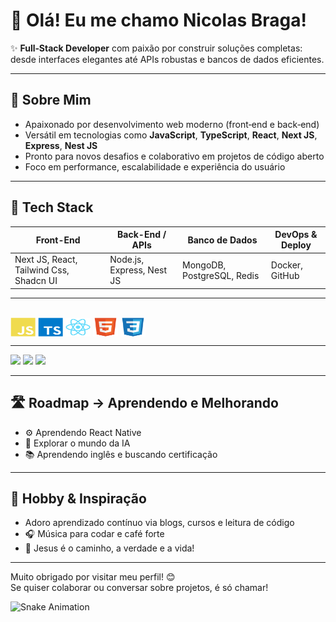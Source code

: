 # 👋 Olá! Eu me chamo Nicolas Braga!

✨ **Full‑Stack Developer** com paixão por construir soluções completas: desde interfaces elegantes até APIs robustas e bancos de dados eficientes.

---

## 🚀 Sobre Mim

- Apaixonado por desenvolvimento web moderno (front‑end e back‑end)
- Versátil em tecnologias como **JavaScript**, **TypeScript**, **React**, **Next JS**, **Express**, **Nest JS**
- Pronto para novos desafios e colaborativo em projetos de código aberto
- Foco em performance, escalabilidade e experiência do usuário

---

## 🧰 Tech Stack

| Front-End         | Back-End / APIs       | Banco de Dados      | DevOps & Deploy       |
|------------------|------------------------|---------------------|------------------------|
| Next JS, React, Tailwind Css, Shadcn UI | Node.js, Express, Nest JS | MongoDB, PostgreSQL, Redis | Docker, GitHub |


---

<div style="display: inline_block"><br>
  <img align="center" alt="Js" height="30" width="40" src="https://raw.githubusercontent.com/devicons/devicon/master/icons/javascript/javascript-plain.svg">
  <img align="center" alt="Ts" height="30" width="40" src="https://raw.githubusercontent.com/devicons/devicon/master/icons/typescript/typescript-plain.svg">
  <img align="center" alt="React" height="30" width="40" src="https://raw.githubusercontent.com/devicons/devicon/master/icons/react/react-original.svg">
  <img align="center" alt="HTML" height="30" width="40" src="https://raw.githubusercontent.com/devicons/devicon/master/icons/html5/html5-original.svg">
  <img align="center" alt="CSS" height="30" width="40" src="https://raw.githubusercontent.com/devicons/devicon/master/icons/css3/css3-original.svg">
</div>
  
 ---
 
<div> 
  <a href="https://www.instagram.com/nclsbraga_dev/" target="_blank"><img src="https://img.shields.io/badge/-Instagram-%23E4405F?style=for-the-badge&logo=instagram&logoColor=white" target="_blank"></a>
  <a href = "mailto:ncls.braga19@gmail.com"><img src="https://img.shields.io/badge/-Gmail-%23333?style=for-the-badge&logo=gmail&logoColor=white" target="_blank"></a>
  <a href="https://www.linkedin.com/in/nclsbraga97/" target="_blank"><img src="https://img.shields.io/badge/-LinkedIn-%230077B5?style=for-the-badge&logo=linkedin&logoColor=white" target="_blank"></a> 
  
</div>

---

## 🛣️ Roadmap → Aprendendo e Melhorando

- ⚙️ Aprendendo React Native
- 🤖 Explorar o mundo da IA
- 📚 Aprendendo inglês e buscando certificação

---

## 📝 Hobby & Inspiração

- Adoro aprendizado contínuo via blogs, cursos e leitura de código
- 🎧 Música para codar e café forte
- 💬 Jesus é o caminho, a verdade e a vida!

---

Muito obrigado por visitar meu perfil! 😊  
Se quiser colaborar ou conversar sobre projetos, é só chamar!

![Snake Animation](https://github.com/nbraga/nbraga)
